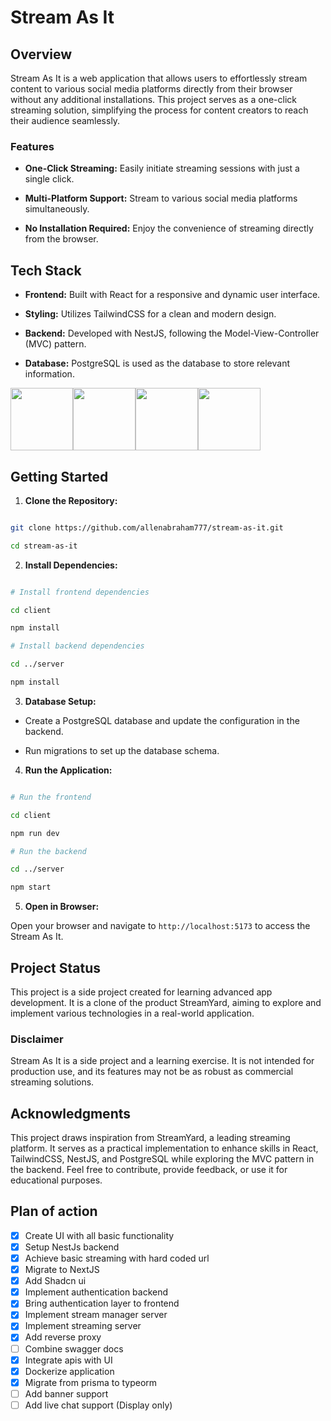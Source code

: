 # Stream As It

## Overview

Stream As It is a web application that allows users to effortlessly stream content to various social media platforms directly from their browser without any additional installations. This project serves as a one-click streaming solution, simplifying the process for content creators to reach their audience seamlessly.

### Features

-   **One-Click Streaming:** Easily initiate streaming sessions with just a single click.

-   **Multi-Platform Support:** Stream to various social media platforms simultaneously.

-   **No Installation Required:** Enjoy the convenience of streaming directly from the browser.

## Tech Stack

-   **Frontend:** Built with React for a responsive and dynamic user interface.

-   **Styling:** Utilizes TailwindCSS for a clean and modern design.

-   **Backend:** Developed with NestJS, following the Model-View-Controller (MVC) pattern.

-   **Database:** PostgreSQL is used as the database to store relevant information.

<div style="display:flex;">
  <img src="https://cdn1.iconfinder.com/data/icons/programing-development-8/24/react_logo-512.png" height="100"/>
  <img src="https://seeklogo.com/images/T/tailwind-css-logo-5AD4175897-seeklogo.com.png" height="100"/>
  <img src="https://uxwing.com/wp-content/themes/uxwing/download/brands-and-social-media/nest-js-icon.png" width="100"/>
  <img src="https://upload.wikimedia.org/wikipedia/commons/thumb/2/29/Postgresql_elephant.svg/993px-Postgresql_elephant.svg.png" height="100" />
</div>

## Getting Started

1.  **Clone the Repository:**

```bash

git clone https://github.com/allenabraham777/stream-as-it.git

cd stream-as-it

```

2.  **Install Dependencies:**

```bash

# Install frontend dependencies

cd client

npm install

# Install backend dependencies

cd ../server

npm install

```

3.  **Database Setup:**

-   Create a PostgreSQL database and update the configuration in the backend.

-   Run migrations to set up the database schema.

4.  **Run the Application:**

```bash

# Run the frontend

cd client

npm run dev

# Run the backend

cd ../server

npm start

```

5.  **Open in Browser:**

Open your browser and navigate to `http://localhost:5173` to access the Stream As It.

## Project Status

This project is a side project created for learning advanced app development. It is a clone of the product StreamYard, aiming to explore and implement various technologies in a real-world application.

### Disclaimer

Stream As It is a side project and a learning exercise. It is not intended for production use, and its features may not be as robust as commercial streaming solutions.

## Acknowledgments

This project draws inspiration from StreamYard, a leading streaming platform. It serves as a practical implementation to enhance skills in React, TailwindCSS, NestJS, and PostgreSQL while exploring the MVC pattern in the backend. Feel free to contribute, provide feedback, or use it for educational purposes.

## Plan of action

-   [x] Create UI with all basic functionality
-   [x] Setup NestJs backend
-   [x] Achieve basic streaming with hard coded url
-   [x] Migrate to NextJS
-   [x] Add Shadcn ui
-   [x] Implement authentication backend
-   [x] Bring authentication layer to frontend
-   [x] Implement stream manager server
-   [x] Implement streaming server
-   [x] Add reverse proxy
-   [ ] Combine swagger docs
-   [x] Integrate apis with UI
-   [x] Dockerize application
-   [x] Migrate from prisma to typeorm
-   [ ] Add banner support
-   [ ] Add live chat support (Display only)
